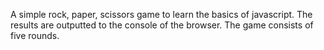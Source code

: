 A simple rock, paper, scissors game to learn the basics of javascript. The results are outputted to the console of the browser. The game consists of five rounds.
